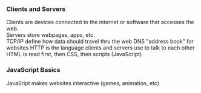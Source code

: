 ### Clients and Servers
Clients are devices connected to the internet or software that accesses the web.  
Servers store webpages, apps, etc.  
TCP/IP define how data should travel thru the web 
DNS "address book" for websites 
HTTP is the language clients and servers use to talk to each other  
HTML is read first, then CSS, then scripts (JavaScript)   

### JavaScript Basics
JavaSript makes websites interactive (games, animation, etc)    
<script> element is used for writing JavaScript 
JavaScripts placed near the bottom of an HTML page because HTML should load first, 
and the browser reads the code in the order it appears in the file.   
**Variables** store values (ie. let)  
**Operators** are mathmetical symbols that produce results based on two variables   
**Conditionals** are used to test if an expression returns true or not.   
**Functions** allow you to reuse code defined as a function (??)
   
### HTML
Tells the web browser how to structure the pages you visit  
Needs an opening tag amd a closing tag  
*Nesting elements* are elements placed inside other elements    
Attributes wont appear in the conent, it is extra info for the browser     
Boolean attributes are written without values   
